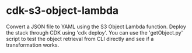 cdk-s3-object-lambda
====================

Convert a JSON file to YAML using the S3 Object Lambda function. Deploy the stack through CDK using 'cdk deploy'. You can use the 'getObject.py' script to test the object retrieval from CLI directly and see if a transformation works. 
